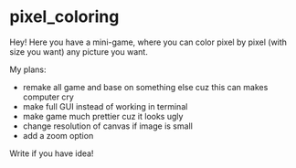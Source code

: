 # pixel_coloring
Hey!
Here you have a mini-game, where you can color pixel by pixel (with size you want) any picture you want.

My plans:
- remake all game and base on something else cuz this can makes computer cry
- make full GUI instead of working in terminal
- make game much prettier cuz it looks ugly
- change resolution of canvas if image is small
- add a zoom option

Write if you have idea!
